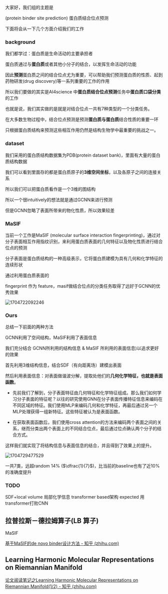 大家好，我们组的主题是

(protein binder site prediction) 蛋白质结合位点预测



下面将会从一下几个方面介绍我们的工作



### background

我们都学过：蛋白质是生命活动的主要承担者

蛋白质通过与**蛋白质**或者其他小分子的结合，以发挥生命活动的功能

因此**预测**蛋白质之间的结合位点尤为重要，可以帮助我们预测蛋白质的性质、起到药物研发(drug discovery)等一系列重要的工作的作用

所以我们要做的其实是AI4science  中**蛋白质结合位点预测**任务中**蛋白质口袋分类**的工作

也就是说，我们其实做的是就是对结合位点一共有$7$种类型的一个分类任务。



在大多数生物过程中，结合位点预测是预测**蛋白质与蛋白质**结合性质的重要一环

只根据蛋白质结构来预测这些相互作用仍然是结构生物学中最重要的挑战之一。



### dataset

我们采用的蛋白质结构数据集为PDB(protein dataset bank)，里面有大量的蛋白质结构数据

我们可以看到里面存的都是蛋白质原子的**3维空间坐标**，以及各原子之间的连接关系

所以我们可以把蛋白质看作是一个3维的图结构

所以一个很intuitively的想法就是通过GCNN来进行预测

但是GCNN忽略了表面所带来的物化性质，所以效果较差



### MaSIF

当前一个工作是MaSIF (molecular surface interaction fingerprinting)，通过对分子表面相互作用指纹识别，来利用蛋白质表面的几何特征以及物化性质进行结合位点的预测

分子表面是蛋白质结构的一种高级表示，它将蛋白质建模为具有几何和化学特征的连续形状

通过利用蛋白质表面的

fingerprint 作为 feature，masif做结合位点的分类任务取得了远好于GCNN的优秀效果





![1704722092246](C:\Users\13540\AppData\Roaming\Typora\typora-user-images\1704722092246.png)





### Ours

总结一下前面的两种方法

GCNN利用了空间结构，MaSIF利用了表面信息

我们充分结合 GCNN所利用的结构信息 & MaSIF 所利用的表面信息)以追求更好的效果



首先利用3维结构信息，结合SDF（有向距离场）建模出表面

然后利用表面信息：对表面做谐波分解，提取处他们的**几何化学特征，也就是表面函数**。

- 先前我们了解到，分子表面特征由几何特征和化学特征组成。那么我们如何学习分子表面的特征呢？以往的研究使用GNN在分子表面传播特征信息来编码在不同区域的特征。我们使用MLP来编码几何和化学特征，再最后通过另一个MLP处理获得一组新特征。这些特征被认为是表面函数。

- 在获取表面函数后，我们使用cross attention的方法来编码两个表面之间的关系，继而分类出两个表面上的不同结合位点，最后通过位点确认两个分子的结合方式。



这样我们就实现了将结构信息与表面信息的结合，并且得到了效果上的提升。

![1704729477529](C:\Users\13540\AppData\Roaming\Typora\typora-user-images\1704729477529.png)

一共7类，远超random  14%  ($\dfrac{1}{7}$)，比当前的baseline也有了近10%的准确度提升







### TODO

SDF+local volume 局部化学信息 transformer based架构 expected 用transformer打败CNN



## 拉普拉斯－德拉姆算子(LB 算子)











MaSIF

[基于MaSIF的de novo binder设计方法 - 知乎 (zhihu.com)](https://zhuanlan.zhihu.com/p/530664733#:~:text=MaSIF%20%28Molecular%20Surface,Interaction%20Fingerprinting%29%E6%98%AFBruno%E8%AF%BE%E9%A2%98%E7%BB%84%E6%97%A9%E5%9C%A82020%E5%B9%B4%E6%8F%90%E5%87%BA%E7%9A%84%E5%9F%BA%E4%BA%8E%E8%9B%8B%E7%99%BD%E8%A1%A8%E9%9D%A2%E5%87%A0%E4%BD%95%E7%89%B9%E5%BE%81%E8%AE%AD%E7%BB%83%E7%9A%84%E6%8C%87%E7%BA%B9%E7%94%9F%E6%88%90%E5%99%A8%EF%BC%8C%E9%80%9A%E8%BF%87%E6%AF%94%E5%AF%B9%E8%9B%8B%E7%99%BD%E8%B4%A8%E8%A1%A8%E9%9D%A2%E7%9A%84%E5%8C%BA%E5%9F%9F%E7%9A%84%E6%8C%87%E7%BA%B9%EF%BC%8C%E6%9D%A5%E5%8F%91%E7%8E%B0%E7%9B%B8%E4%BA%92%E4%BD%9C%E7%94%A8%E7%9A%84%E5%85%B3%E9%94%AEbinding%20patterns%EF%BC%8C%E6%9C%80%E6%97%A9%E6%98%AF%E7%94%A8%E4%BA%8E%E8%9B%8B%E7%99%BD-%E8%9B%8B%E7%99%BD%E7%9B%B8%E4%BA%92%E4%BD%9C%E7%94%A8%E7%9A%84%E9%A2%84%E6%B5%8B%E3%80%82)



## Learning Harmonic Molecular Representations on Riemannian Manifold

[论文阅读笔记之Learning Harmonic Molecular Representations on Riemannian Manifold(1/2) - 知乎 (zhihu.com)](https://zhuanlan.zhihu.com/p/668571474)





